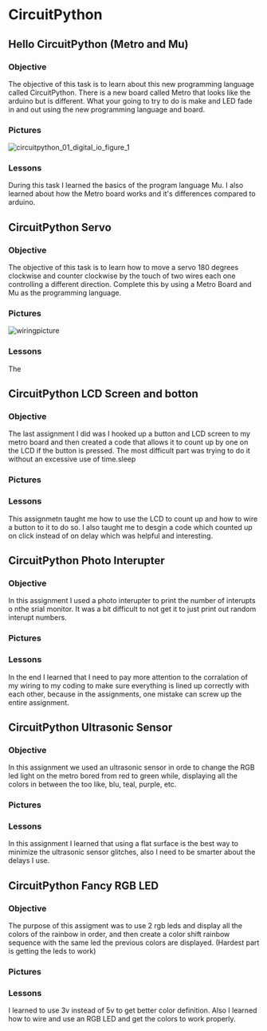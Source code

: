 # CircuitPython
## Hello CircuitPython (Metro and Mu)
### Objective
The objective of this task is to learn about this new programming language called CircuitPython. There is a new board called Metro that looks like the arduino but is different. What your going to try to do is make and LED fade in and out using the new programming language and board.

### Pictures

![circuitpython_01_digital_io_figure_1](https://user-images.githubusercontent.com/54993981/68688544-e8322b00-053c-11ea-9dc8-f1a2ed58d18d.png)

### Lessons
During this task I learned the basics of the program language Mu. I also learned about how the Metro board works and it's differences compared to arduino. 



## CircuitPython Servo
### Objective
The objective of this task is to learn how to move a servo 180 degrees clockwise and counter clockwise by the touch of two wires each one controlling a different direction. Complete this by using a Metro Board and Mu as the programming language.

### Pictures
![wiringpicture](https://user-images.githubusercontent.com/54993981/68686792-2e39bf80-053a-11ea-9003-1802b85f8b44.PNG)

### Lessons
The


## CircuitPython LCD Screen and botton
### Objective

The last assignment I did was I hooked up a button
and LCD screen to my metro board and then created a
code that allows it to count up by one on the LCD
if the button is pressed. The most difficult part was
trying to do it without an excessive use of time.sleep

### Pictures

### Lessons
This assignmetn taught me how to use the LCD to count up and how to wire a button to it to do so. I also taught me to desgin a code which counted up on click instead of on delay which was helpful and interesting. 


## CircuitPython Photo Interupter
### Objective

In this assignment I used a photo interupter to print the
number of interupts o nthe srial monitor. It was a bit
difficult to not get it to just print out random interupt
numbers.

### Pictures

### Lessons
In the end I learned that I need to pay more attention to the corralation of my wiring to my coding to make sure everything is lined up correctly with each other, because in the assignments, one mistake can screw up the entire assignment. 



## CircuitPython Ultrasonic Sensor
### Objective

In this assignment we used an ultrasonic sensor in orde
to change the RGB led light on the metro bored from 
red to green while, displaying all the colors in between 
the too like, blu, teal, purple, etc. 

### Pictures

### Lessons
In this assignment I learned that using a flat surface is the best way to minimize the ultrasonic sensor glitches, also I need to be smarter about the delays I use. 



## CircuitPython Fancy RGB LED
### Objective

The purpose of this assigment was to use 2 rgb leds and 
display all the colors of the rainbow in order, and then 
create a color shift rainbow sequence with the same led 
the previous colors are displayed. (Hardest part is 
getting the leds to work)

### Pictures

### Lessons
I learned to use 3v instead of 5v to get better color definition. Also I learned how to wire and use an RGB LED and get the colors to work properly. 






























